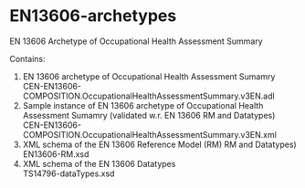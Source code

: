 # EN13606-archetypes
EN 13606 Archetype of Occupational Health Assessment Summary

Contains:
1. EN 13606 archetype of Occupational Health Assessment Sumamry 
              CEN-EN13606-COMPOSITION.OccupationalHealthAssessmentSummary.v3EN.adl
2. Sample instance of EN 13606 archetype of Occupational Health Assessment Sumamry (validated w.r. EN 13606 RM and Datatypes)
              CEN-EN13606-COMPOSITION.OccupationalHealthAssessmentSummary.v3EN.xml
4. XML schema of the EN 13606 Reference Model (RM) RM and Datatypes)
               EN13606-RM.xsd
6. XML schema of the EN 13606 Datatypes  
               TS14796-dataTypes.xsd
